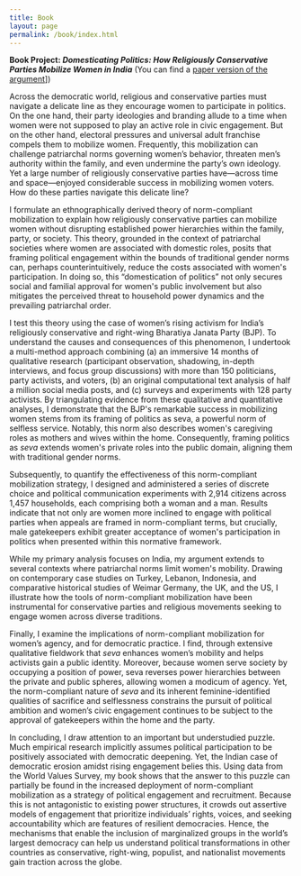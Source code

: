 ```yaml
---
title: Book
layout: page
permalink: /book/index.html
---
```


**Book Project: _Domesticating Politics: How Religiously Conservative Parties Mobilize Women in India_** (You can find a [paper version of the argument](https://www.dropbox.com/scl/fi/el1d15dowce19cyn664se/chowdhury-domesticating_politics-20231002.pdf?rlkey=erakmhoxfcp27k65kjlstmg26&dl=0)])

Across the democratic world, religious and conservative parties must navigate a delicate line as they encourage women to participate in politics. On the one hand, their party ideologies and branding allude to a time when women were not supposed to play an active role in civic engagement. But on the other hand, electoral pressures and universal adult franchise compels them to mobilize women. Frequently, this mobilization can challenge patriarchal norms governing women’s behavior, threaten men’s authority within the family, and even undermine the party’s own ideology. Yet a large number of religiously conservative parties have—across time and space—enjoyed considerable success in mobilizing women voters. How do these parties navigate this delicate line?

I formulate an ethnographically derived theory of norm-compliant mobilization to explain how religiously conservative parties can mobilize women without disrupting established power hierarchies within the family, party, or society. This theory, grounded in the context of patriarchal societies where women are associated with domestic roles, posits that framing political engagement within the bounds of traditional gender norms can, perhaps counterintuitively, reduce the costs associated with women's participation. In doing so, this “domestication of politics” not only secures social and familial approval for women's public involvement but also mitigates the perceived threat to household power dynamics and the prevailing patriarchal order.

I test this theory using the case of women’s rising activism for India’s religiously conservative and right-wing Bharatiya Janata Party (BJP). To understand the causes and consequences of this phenomenon, I undertook a multi-method approach combining (a) an immersive 14 months of qualitative research (participant observation, shadowing, in-depth interviews, and focus group discussions) with more than 150 politicians, party activists, and voters, (b) an original computational text analysis of half a million social media posts, and (c) surveys and experiments with 128 party activists. By triangulating evidence from these qualitative and quantitative analyses, I demonstrate that the BJP's remarkable success in mobilizing women stems from its framing of politics as seva, a powerful norm of selfless service. Notably, this norm also describes women's caregiving roles as mothers and wives within the home. Consequently, framing politics as _seva_ extends women's private roles into the public domain, aligning them with traditional gender norms.

Subsequently, to quantify the effectiveness of this norm-compliant mobilization strategy, I designed and administered a series of discrete choice and political communication experiments with 2,914 citizens across 1,457 households, each comprising both a woman and a man. Results indicate that not only are women more inclined to engage with political parties when appeals are framed in norm-compliant terms, but crucially, male gatekeepers exhibit greater acceptance of women's participation in politics when presented within this normative framework. 

While my primary analysis focuses on India, my argument extends to several contexts where patriarchal norms limit women's mobility. Drawing on contemporary case studies on Turkey, Lebanon, Indonesia, and comparative historical studies of Weimar Germany, the UK, and the US, I illustrate how the tools of norm-compliant mobilization have been instrumental for conservative parties and religious movements seeking to engage women across diverse traditions. 

Finally, I examine the implications of norm-compliant mobilization for women’s agency, and for democratic practice. I find, through extensive qualitative fieldwork that _seva_ enhances women’s mobility and helps activists gain a public identity. Moreover, because women serve society by occupying a position of power, seva reverses power hierarchies between the private and public spheres, allowing women a modicum of agency. Yet, the norm-compliant nature of _seva_ and its inherent feminine-identified qualities of sacrifice and selflessness constrains the pursuit of political ambition and women’s civic engagement continues to be subject to the approval of gatekeepers within the home and the party. 

In concluding, I draw attention to an important but understudied puzzle. Much empirical research implicitly assumes political participation to be positively associated with democratic deepening. Yet, the Indian case of democratic erosion amidst rising engagement belies this. Using data from the World Values Survey, my book shows that the answer to this puzzle can partially be found in the increased deployment of norm-compliant mobilization as a strategy of political engagement and recruitment. Because this is not antagonistic to existing power structures, it crowds out assertive models of engagement that prioritize individuals’ rights, voices, and seeking accountability which are features of resilient democracies. Hence, the mechanisms that enable the inclusion of marginalized groups in the world’s largest democracy can help us understand political transformations in other countries as conservative, right-wing, populist, and nationalist movements gain traction across the globe.


